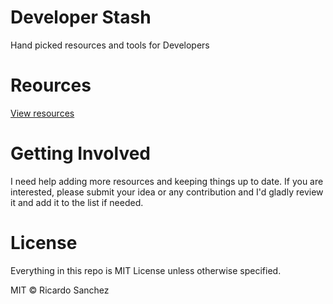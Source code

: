 # Developer Stash
Hand picked resources and tools for Developers

# Reources
[View resources](/resources)

# Getting Involved

I need help adding more resources and keeping things up to date. If you are interested, please submit your idea or any contribution and I'd gladly review it and add it to the list if needed.

# License

Everything in this repo is MIT License unless otherwise specified.

MIT © Ricardo Sanchez
